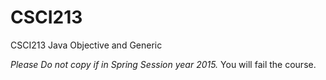 # CSCI213
CSCI213 Java Objective and Generic

*Please Do not copy if in Spring Session year 2015.*
You will fail the course.
